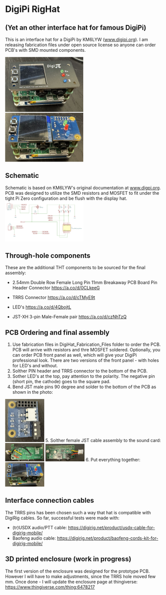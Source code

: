 # DigiPi RigHat
## (Yet an other interface hat for famous DigiPi)

This is an interface hat for a DigiPi by KM6LYW (www.digipi.org).
I am releasing fabrication files under open source license so anyone can order PCB's with SMD mounted components.

<img src="https://github.com/AC8L/DigiPi_RigHat/blob/main/images/Installed_With_Panel.jpeg" width=50% height=50%>
<img src="https://github.com/AC8L/DigiPi_RigHat/blob/main/images/Installed.jpeg" width=50% height=50%>

## Schematic
Schematic is based on KM6LYW's original documentation at www.digpi.org. PCB was designed to utilize the SMD resistors and MOSFET to fit under the tight Pi Zero configuration and be flush with the display hat.
<img src="https://github.com/AC8L/DigiPi_RigHat/blob/main/images/Schematic.png" width=50% height=50%>

## Through-hole components
These are the additional THT components to be sourced for the final assembly:

- 2.54mm Double Row Female Long Pin 11mm Breakaway PCB Board Pin Header Connector 
https://a.co/d/0CLkeeG

- TRRS Connector
https://a.co/d/cTMyE9t

- LED's
https://a.co/d/4QbojtL

- JST-XH 3-pin Male-Female pair
https://a.co/d/czNhTzQ

## PCB Ordering and final assembly
1. Use fabrication files in DigiHat_Fabrication_Files folder to order the PCB. PCB will arrive with resistors and thre MOSFET soldered. Optionally, you can order PCB front panel as well, which will give your DigiPi professional look. There are two versions of the front panel - with holes for LED's and without.
2. Solther PIN header and TRRS connector to the bottom of the PCB.
3. Sother LED's at the top, pay attention to the polarity. The negative pin (short pin, the cathode) goes to the square pad.
4. Bend JST male pins 90 degree and solder to the bottom of the PCB as shown in the photo:
<img src="https://github.com/AC8L/DigiPi_RigHat/blob/main/images/Assembled_Bottom.jpeg" width=25% height=25%>
5. Solther female JST cable assembly to the sound card:
<img src="https://github.com/AC8L/DigiPi_RigHat/blob/main/images/JST_SoundCard1.jpeg" width=25% height=25%>
<img src="https://github.com/AC8L/DigiPi_RigHat/blob/main/images/JST_SoundCard2.jpeg" width=25% height=25%>
6. Put everything together:
<img src="https://github.com/AC8L/DigiPi_RigHat/blob/main/images/Installed.jpeg" width=25% height=25%>


## Interface connection cables
The TRRS pins has been chosen such a way that hat is compatible with DigiRig cables. So far, successful tests were made with:
- (tr)USDX audio/PTT cable: https://digirig.net/product/usdx-cable-for-digirig-mobile/
- Baofeng audio cable: https://digirig.net/product/baofeng-cords-kit-for-digirig-mobile/

## 3D printed enclosure (work in progress)
The first version of the enclosure was designed for the prototype PCB. However I will have to make adjustments, since the TRRS hole moved few mm.
Once done - I will update the enclosure page at thingiverse: https://www.thingiverse.com/thing:6478217

